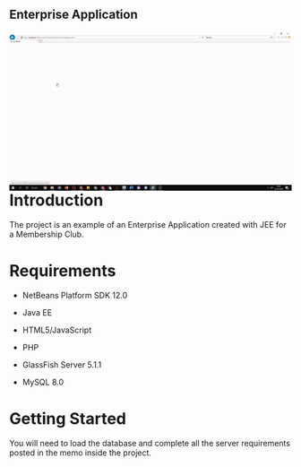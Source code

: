 Enterprise Application
----------------------------------------------------


<img align="right" src="stats.gif" />

Introduction
============

The project is an example of an Enterprise Application created with JEE for a Membership Club.


Requirements
============

- NetBeans Platform SDK 12.0						

- Java EE						

- HTML5/JavaScript						

- PHP						

- GlassFish Server 5.1.1		

- MySQL	8.0		


Getting Started
===============

You will need to load the database and complete all the server requirements posted in the memo inside the project.



